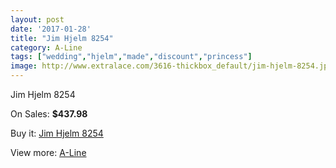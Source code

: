 ```yaml
---
layout: post
date: '2017-01-28'
title: "Jim Hjelm 8254"
category: A-Line
tags: ["wedding","hjelm","made","discount","princess"]
image: http://www.extralace.com/3616-thickbox_default/jim-hjelm-8254.jpg
---
```

Jim Hjelm 8254

On Sales: **$437.98**
<a href="https://www.extralace.com/a-line/1708-jim-hjelm-8254.html"><amp-img layout="responsive" width="600" height="600" src="//www.extralace.com/3616-thickbox_default/jim-hjelm-8254.jpg" alt="Jim Hjelm 8254 0" /></a>

Buy it: [Jim Hjelm 8254](https://www.extralace.com/a-line/1708-jim-hjelm-8254.html "Jim Hjelm 8254")

View more: [A-Line](https://www.extralace.com/2-a-line "A-Line")